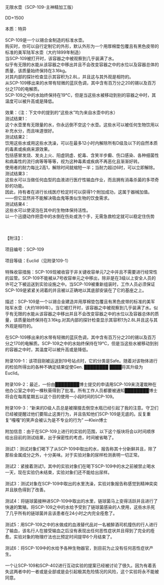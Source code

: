 <title>无限水壶（SCP-109-主神精加工版）</title>
<meta name="GENERATOR" content="WinCHM">
<meta http-equiv="Content-Type" content="text/html; charset=gb2312">
<br>无限水壶（SCP-109-主神精加工版）
<br>
<br>DD+1500
<br>
<br>本质：特异
<br>
<br>SCP-109是一个以锡合金制造的标准水壶。
<br>购买时，你可以自行定制它的外形，默认外形为一个用厚棉垫包覆且有黑色皮带的标准的美军陆军水壶（大约1899年制造）
<br>当SCP-109被打开时，该容器之中被观察到几乎装满了水。
<br>似乎有无限的水能从该容器之中移出并且不会改变容器之中的水位以及容器总体的质量，该质量始终保持在3.16kg。
<br>对其内部的探针检查显示其容积为2.8L，并且这与其外观是相符的。
<br>从SCP-109移出来的水带有轻微的蓝灰色调，其中含有百万分之20的锡以及百万分之170的电解质。
<br>SCP-109之中的水始终保持在19°C，但是当这些水被移动到别的容器之中时，其温度可以被升高或是降低。
<br>
<br>效果：（注：下文中的提到的“这些水”均为来自水壶中的水）
<br>测试结果1：
<br>  这个水壶里有无限量的水，你永远倒不空这个水壶。这些水可以被任何生物饮用以补充水分，而且味道很好。
<br>测试结果2：
<br>  饮用这些水或用这些水洗澡，可以在最多12小时内解除所有D级及以下的自然本质的毒素或疾病来源效果。
<br>  包括感冒发烧、发炎上火、阳虚阴虚、蛇毒、含笑半步癫、伤口感染、各种细菌性和病毒性的流行病等等等等，视为这种毒素或疾病不再恶化且渐渐好转。
<br>  使用者的耐力每比2高1，解除时间就缩短一半；当耐力超过6时，可以立即解除。
<br>测试结果3：
<br>  这些水可以当做任何血型的血液进行医疗性输血作业，而且拥有消毒杀菌的多项奇妙的功能。
<br>  因此，持有者在进行长线医疗检定时可以获得1个附加成功，这属于器械加值。
<br>  ——但它显然并不能解决吸血鬼等类似生物的饮食需求。
<br>测试结果4：
<br>  这些水可以使浸泡在其中的生物体保持活性。
<br>  以一个迅捷动作把壶中的水倒在伤处或洗个手，无需急救检定就可以稳定住伤势
<br>
<br>
<br>
<br>【附注】：
<br>
<br>项目编号：SCP-109
<br>
<br>项目等级：Euclid（见附录109-1）
<br>
<br>特殊收容措施：SCP-109现被收容于非关键收容单元7之中并且不需要进行经常性的监管。SCP-109不能被从7号收容单元之中移出，除非是在3级以上安全人员的许可之下被运送到实验设施之中。当SCP-109被重新组装时，工作人员必须保证SCP-109是紧紧关闭着的并且被以正确地以其底部安装在了它的基座之上。
<br>
<br>描述：SCP-109是一个以锡合金建造并用厚棉垫包覆且有黑色皮带的标准的美军陆军水壶（大约1899年）。当它被打开时，该容器之中被观察到几乎装满了水。似乎有无限的水能从该容器之中移出并且不会改变容器之中的水位以及容器总体的质量，该质量始终保持在3.16kg.对其内部的探针检查显示其容积1为2.8L并且这与其外观是相符的。
<br>
<br>在SCP-109移出来的水带有轻微的蓝灰色调，其中含有百万分之20的锡以及百万分之170的电解质。SCP-109之中的水始终保持在19°C，但是当这些水被移动到别的容器之中时，其温度可以被升高或是降低。
<br>
<br>附录109-1：该项目刚被运送到19号站点时，它的分类是Safe。随着对该物体进行的检验所得出的各种不确定结果促使Gen. ████████ ████将其升级为Euclid。
<br>
<br>附录109-2：最近，一份由████████博士提交的申请用SCP-109来浇灌栽种在他办公室之中的一棵秋葵得到了批准。所有工作人员都要被通知████████博士将会在每周星期五以这个目的使用一小段时间的SCP-109。
<br>
<br>附录109-3：“新来的D级人员总是被撺掇去倒空水瓶已经引起了我的注意。守卫们已经被提醒过他们要阻止这类行为，并且告知他们SCP-109是无底的。反复重复“嘎嘎”的笑声会被认为是不专业的行为” —Klein博士
<br>
<br>附加信息：由于在SCP-109上进行的实验的范围，以下这个版块将会以时间顺序给出目前的测试结果，出于保密性的考虑，时间被省略了。
<br>
<br>    测试1：测试对象们喝下了从SCP-109中取出的水，报告称其十分新鲜并且，除了那些金属成分之外，十分美味。对于实验对象的尿样检测表明一切正常。
<br>
<br>    测试2：紧接着测试1，其中的实验对象们在喝下SCP-109中的水之前被禁止喝水一天，现在实验仍未结束，实验对象们还不能给出尿样。
<br>
<br>    测试3：测试对象在SCP-109中取出的水里洗澡，实验对象报告称感觉到精神奕奕并且肤色得到了改善。
<br>
<br>    测试4：将链球菌接种进SCP-109中取出的水里，链球菌马上变得活跃并且进行了快速的繁殖。将SCP-109之中的水给予受到了链球菌感染的人使用，这些水杀死了几乎所有的链球菌并且该患者在24小时之内完全痊愈了。
<br>
<br>    测试5：用SCP-109之中的水做成的血液替代品对一名被醉酒司机撞伤的行人进行了输血，该名行人在接受输血之后没有表现出任何恶性症状并且得到了完全的痊愈。实验对象的物理疗法也比预定时间提早6个月结束了。
<br>
<br>    测试6：将SCP-109中的水给予各种生物器官，到目前为止没有任何恶性症状产生。
<br>
<br>    一个让SCP-109和SCP-402进行互动实验的提案已经被讨论了很久。因为有着丢失这两者中的一者或是全部或是会引起极其危险情况的风险，这个实验将永不能被同意。
<br>
<br>